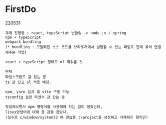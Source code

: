 # FirstDo

220531

	과제 진행중 : react, typeScript 번들링 -> node.js / spring
	npm + typeScript
	webpack bundling
	(* bundling : 모듈화된 소스 코드를 브라우저에서 실행할 수 있는 파일로 한데 묶어 연결해주는 작업)
	
	react + typeScript 형태로 ol 띄워볼 것.

	현재 
	타입스크립트 감 잡는 중
	ts 감 잡고 ol 적용 예정.
	
	npm, yarn 설치 및 vite 구동 가능
	tsconfig 설정 하면서 감 잡는 중

	작업해보면서 npm 명령어를 사용해야 하는 일이 생겼는데,
	linux명령어에 대해 좀 감을 잡았다.
	(실수로 c/window/system32 에 연습용 tsproject를 생성하고 삭제하긴 했지만)
